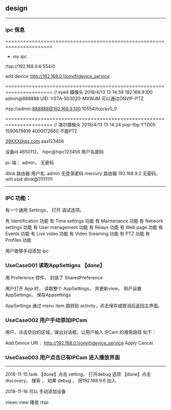 ## design

---

### ipc 信息

======================================================================
+ my ipc

rtsp://192.168.9.6:554/0

add device
http://192.168.0.1/onvif/device_service


======================================================================
//                                  eye4 摄像头 2018/4/13 13 14:59
192.168.9.100 admin@888888   UID: VSTA-503020-MXWJM 可以通过ONVIF-PTZ

rtsp://admin:888888@192.168.9.100:10554/tcp/av0_0

======================================================================
//                                  海尔摄像头 2018/4/13 13 14:24 pop-fbp YTD05 1590679819 4000172660
不能PTZ

39XXX@qq.com aaa123456

设备id 4650112， hipc@hipc123456
用户名密码

pc 端： admin， 无密码

dlink 路由器 用户名: admin 无登录密码
mercury 路由器 192.168.9.2 无密码， wifi ssid dlink@11111111



---


### IPC 功能：
有一个通用 Settings， 打开 调试选项。


有 Identification 功能
有 Time settings 功能
有 Maintenance 功能
有 Network settings 功能
有 User management 功能
有 Relays 功能
有 Web page 功能
有 Events 功能
有 Live video 功能
有 Video Sreaming 功能
有 PTZ 功能
有 Profiles 功能

用户能够手动添加 ipc


### UseCase001 读取AppSettigns 【done】
用 Preference 控件， 封装了 SharedPreference

用户打开 App 时， 读取整个 AppSettings， 并更新view。
用户设置 AppSettings， 保存Appsettings

AppSettings 通过 menu item 跳转到 activity，点击保存或取消后返回主界面。

### UseCase002 用户手动添加IPCam
用户，点击空白的区域，弹出对话框，让用户输入 IPCam 的搜索路径 如下：

Add Device
URI： http://192.168.0.1/onvif/device_service
Apply Cancel

### UseCase003 用户点击已有IPCam 进入播放界面


---


2018-11-15 task
【done】点击 setting， 打开debug 选项
【done】点击 discovery， 搜索 ， 如果 debug ， 把192.168.9.6 加入 
    


2018-11-16
可以 手动添加设备

viewo view 播放 rtsp





